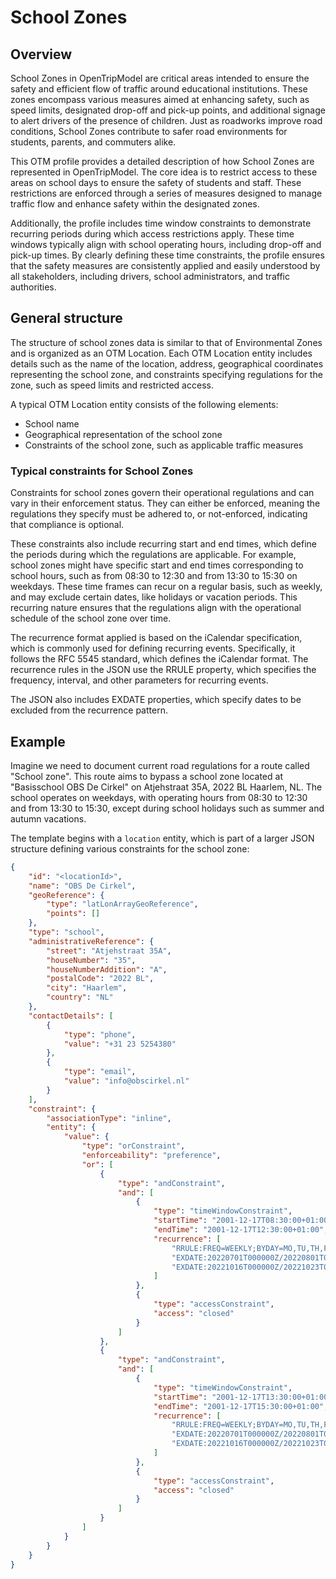 School Zones
============

Overview
------
School Zones in OpenTripModel are critical areas intended to ensure the safety and efficient flow of traffic around educational institutions. These zones encompass various measures aimed at enhancing safety, such as speed limits, designated drop-off and pick-up points, and additional signage to alert drivers of the presence of children. Just as roadworks improve road conditions, School Zones contribute to safer road environments for students, parents, and commuters alike.

This OTM profile provides a detailed description of how School Zones are represented in OpenTripModel. The core idea is to restrict access to these areas on school days to ensure the safety of students and staff. These restrictions are enforced through a series of measures designed to manage traffic flow and enhance safety within the designated zones.

Additionally, the profile includes time window constraints to demonstrate recurring periods during which access restrictions apply. These time windows typically align with school operating hours, including drop-off and pick-up times. By clearly defining these time constraints, the profile ensures that the safety measures are consistently applied and easily understood by all stakeholders, including drivers, school administrators, and traffic authorities.



General structure
-----------------
The structure of school zones data is similar to that of Environmental Zones and is organized as an OTM Location. Each OTM Location entity includes details such as the name of the location, address, geographical coordinates representing the school zone, and constraints specifying regulations for the zone, such as speed limits and restricted access.

A typical OTM Location entity consists of the following elements:
- School name
- Geographical representation of the school zone
- Constraints of the school zone, such as applicable traffic measures


### Typical constraints for School Zones

Constraints for school zones govern their operational regulations and can vary in their enforcement status. They can either be enforced, meaning the regulations they specify must be adhered to, or not-enforced, indicating that compliance is optional.

These constraints also include recurring start and end times, which define the periods during which the regulations are applicable. For example, school zones might have specific start and end times corresponding to school hours, such as from 08:30 to 12:30 and from 13:30 to 15:30 on weekdays. These time frames can recur on a regular basis, such as weekly, and may exclude certain dates, like holidays or vacation periods. This recurring nature ensures that the regulations align with the operational schedule of the school zone over time.

The recurrence format applied is based on the iCalendar specification, which is commonly used for defining recurring events. Specifically, it follows the RFC 5545 standard, which defines the iCalendar format. The recurrence rules in the JSON use the RRULE property, which specifies the frequency, interval, and other parameters for recurring events.

The JSON also includes EXDATE properties, which specify dates to be excluded from the recurrence pattern.


Example
-------
Imagine we need to document current road regulations for a route called "School zone". This route aims to bypass a school zone located at "Basisschool OBS De Cirkel" on Atjehstraat 35A, 2022 BL Haarlem, NL. The school operates on weekdays, with operating hours from 08:30 to 12:30 and from 13:30 to 15:30, except during school holidays such as summer and autumn vacations. 

The template begins with a `location` entity, which is part of a larger JSON structure defining various constraints for the school zone:

```json
{
    "id": "<locationId>",
    "name": "OBS De Cirkel",
    "geoReference": {
        "type": "latLonArrayGeoReference",
        "points": []
    },
    "type": "school",
    "administrativeReference": {
        "street": "Atjehstraat 35A",
        "houseNumber": "35",
        "houseNumberAddition": "A",
        "postalCode": "2022 BL",
        "city": "Haarlem",
        "country": "NL"
    },
    "contactDetails": [
        {
            "type": "phone",
            "value": "+31 23 5254380"
        },
        {
            "type": "email",
            "value": "info@obscirkel.nl"
        }
    ],
    "constraint": {
        "associationType": "inline",
        "entity": {
            "value": {
                "type": "orConstraint",
                "enforceability": "preference",
                "or": [
                    {
                        "type": "andConstraint",
                        "and": [
                            {
                                "type": "timeWindowConstraint",
                                "startTime": "2001-12-17T08:30:00+01:00", // first occurence of the event
                                "endTime": "2001-12-17T12:30:00+01:00",
                                "recurrence": [
                                    "RRULE:FREQ=WEEKLY;BYDAY=MO,TU,TH,FR", // recurringDayWeekMonthPeriod
                                    "EXDATE:20220701T000000Z/20220801T000000Z", // Summer Vacation
                                    "EXDATE:20221016T000000Z/20221023T000000Z" // Autumn Vacation
                                ]
                            },
                            {
                                "type": "accessConstraint",
                                "access": "closed"
                            }
                        ]
                    },
                    {
                        "type": "andConstraint",
                        "and": [
                            {
                                "type": "timeWindowConstraint",
                                "startTime": "2001-12-17T13:30:00+01:00",
                                "endTime": "2001-12-17T15:30:00+01:00",
                                "recurrence": [
                                    "RRULE:FREQ=WEEKLY;BYDAY=MO,TU,TH,FR", // recurringDayWeekMonthPeriod
                                    "EXDATE:20220701T000000Z/20220801T000000Z", // Summer Vacation
                                    "EXDATE:20221016T000000Z/20221023T000000Z" // Autumn Vacation
                                ]
                            },
                            {
                                "type": "accessConstraint",
                                "access": "closed"
                            }
                        ]
                    }
                ]
            }
        }
    }
}
```
